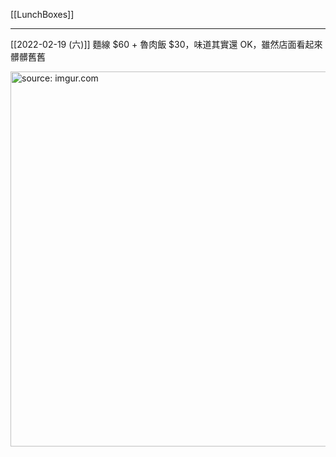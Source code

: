 [[LunchBoxes]]

---

[[2022-02-19 (六)]] 麵線 $60 + 魯肉飯 $30，味道其實還 OK，雖然店面看起來髒髒舊舊

<a href="https://imgur.com/qG60e0B"><img src="https://i.imgur.com/qG60e0B.jpg" title="source: imgur.com" width="600px"/></a>
